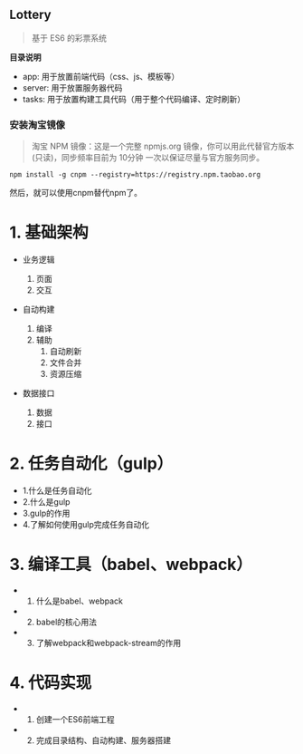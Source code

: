 Lottery
--------
> 基于 ES6 的彩票系统

**目录说明**
- app: 用于放置前端代码（css、js、模板等）
- server: 用于放置服务器代码
- tasks: 用于放置构建工具代码（用于整个代码编译、定时刷新）


### 安装淘宝镜像
> 淘宝 NPM 镜像：这是一个完整 npmjs.org 镜像，你可以用此代替官方版本(只读)，同步频率目前为 10分钟 一次以保证尽量与官方服务同步。

```
npm install -g cnpm --registry=https://registry.npm.taobao.org
```
然后，就可以使用cnpm替代npm了。

# 1. 基础架构
- 业务逻辑
	1. 页面
	2. 交互

- 自动构建
	1. 编译 
	2. 辅助
		1. 自动刷新 
		2. 文件合并 
		3. 资源压缩

- 数据接口
	1. 数据 
	2. 接口


# 2. 任务自动化（gulp）
- 1.什么是任务自动化
- 2.什么是gulp
- 3.gulp的作用
- 4.了解如何使用gulp完成任务自动化


# 3. 编译工具（babel、webpack）
- 1. 什么是babel、webpack
- 2. babel的核心用法
- 3. 了解webpack和webpack-stream的作用
# 4. 代码实现
- 1. 创建一个ES6前端工程
- 2. 完成目录结构、自动构建、服务器搭建



